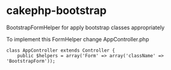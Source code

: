 cakephp-bootstrap
=================

BootstrapFormHelper for apply bootstrap classes appropriately

To implement this FormHelper change AppController.php

    class AppController extends Controller {
        public $helpers = array('Form' => array('className' => 'BootstrapForm'));